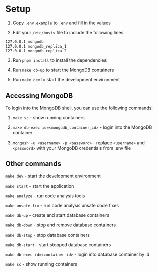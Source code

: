 # Setup

1. Copy `.env.example` to `.env` and fill in the values

2. Edit your `/etc/hosts` file to include the following lines:

```
127.0.0.1 mongodb
127.0.0.1 mongodb_replica_1
127.0.0.1 mongodb_replica_2
```

3. Run `pnpm install` to install the dependencies

4. Run `make db-up` to start the MongoDB containers

5. Run `make dev` to start the development environment

## Accessing MongoDB

To login into the MongoDB shell, you can use the following commands:

1. `make sc` - show running containers

2. `make db-exec id=<mongodb_container_id>` - login into the MongoDB container

3. `mongosh -u <username> -p <password>` - replace `<username>` and `<password>` with your MongoDB credentials from .env file

## Other commands

`make dev` - start the development environment

`make start` - start the application

`make analyze` - run code analysis tools

`make unsafe-fix` - run code analysis unsafe code fixes

`make db-up` - create and start database containers

`make db-down` - stop and remove database containers

`make db-stop` - stop database containers

`make db-start` - start stopped database containers

`make db-exec id=<container-id>` - login into database container by id

`make sc` - show running containers
